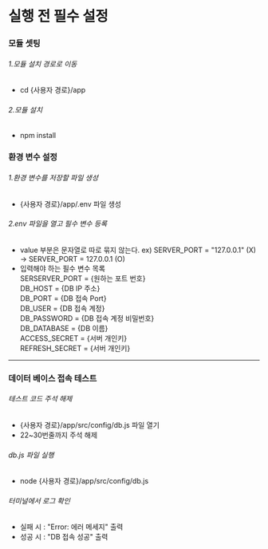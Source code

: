 # 실행 전 필수 설정

### 모듈 셋팅

###### 1.모듈 설치 경로로 이동

- cd {사용자 경로}/app

###### 2.모듈 설치

- npm install

### 환경 변수 설정

###### 1.환경 변수를 저장할 파일 생성

- {사용자 경로}/app/.env 파일 생성

###### 2.env 파일을 열고 필수 변수 등록

- value 부분은 문자열로 따로 묶지 않는다. ex) SERVER_PORT = "127.0.0.1" (X) -> SERVER_PORT = 127.0.0.1 (O)
- 입력해야 하는 필수 변수 목록  
  SERSERVER_PORT = {원하는 포트 번호}   
  DB_HOST = {DB IP 주소}  
  DB_PORT = {DB 접속 Port}  
  DB_USER = {DB 접속 계정}  
  DB_PASSWORD = {DB 접속 계정 비밀번호}  
  DB_DATABASE = {DB 이름}   
  ACCESS_SECRET = {서버 개인키}   
  REFRESH_SECRET = {서버 개인키}

---

### 데이터 베이스 접속 테스트

###### 테스트 코드 주석 해제

- {사용자 경로}/app/src/config/db.js 파일 열기
- 22~30번줄까지 주석 해제

###### db.js 파일 실행

- node {사용자 경로}/app/src/config/db.js

###### 터미널에서 로그 확인

- 실패 시 : "Error: 에러 메세지" 출력
- 성공 시 : "DB 접속 성공" 출력
